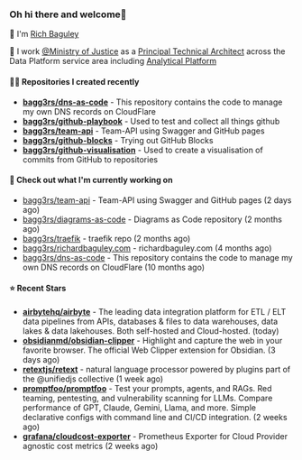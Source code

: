 ### Oh hi there and welcome👋

👐 I'm [Rich Baguley](https://richardbaguley.com/about)

🏢 I work [@Ministry of Justice](https://github.com/ministryofjustice) as a [Principal Technical Architect](https://ddat-capability-framework.service.gov.uk/role/technical-architect#principal-technical-architect) across the Data Platform service area including [Analytical Platform](https://user-guidance.analytical-platform.service.justice.gov.uk/)

#### 👨‍💻 Repositories I created recently
- **[bagg3rs/dns-as-code](https://github.com/bagg3rs/dns-as-code)** - This repository contains the code to manage my own DNS records on CloudFlare
- **[bagg3rs/github-playbook](https://github.com/bagg3rs/github-playbook)** - Used to test and collect all things github
- **[bagg3rs/team-api](https://github.com/bagg3rs/team-api)** - Team-API using Swagger and GitHub pages
- **[bagg3rs/github-blocks](https://github.com/bagg3rs/github-blocks)** - Trying out GitHub Blocks
- **[bagg3rs/github-visualisation](https://github.com/bagg3rs/github-visualisation)** - Used to create a visualisation of commits from GitHub to repositories

#### 👷 Check out what I'm currently working on

- [bagg3rs/team-api](https://github.com/bagg3rs/team-api) - Team-API using Swagger and GitHub pages (2 days ago)
- [bagg3rs/diagrams-as-code](https://github.com/bagg3rs/diagrams-as-code) - Diagrams as Code repository (2 months ago)
- [bagg3rs/traefik](https://github.com/bagg3rs/traefik) - traefik repo (2 months ago)
- [bagg3rs/richardbaguley.com](https://github.com/bagg3rs/richardbaguley.com) - richardbaguley.com (4 months ago)
- [bagg3rs/dns-as-code](https://github.com/bagg3rs/dns-as-code) - This repository contains the code to manage my own DNS records on CloudFlare (10 months ago)

#### ⭐ Recent Stars


- **[airbytehq/airbyte](https://github.com/airbytehq/airbyte)** - The leading data integration platform for ETL / ELT data pipelines from APIs, databases &amp; files to data warehouses, data lakes &amp; data lakehouses. Both self-hosted and Cloud-hosted. (today)
- **[obsidianmd/obsidian-clipper](https://github.com/obsidianmd/obsidian-clipper)** - Highlight and capture the web in your favorite browser. The official Web Clipper extension for Obsidian. (3 days ago)
- **[retextjs/retext](https://github.com/retextjs/retext)** - natural language processor powered by plugins part of the @unifiedjs collective (1 week ago)
- **[promptfoo/promptfoo](https://github.com/promptfoo/promptfoo)** - Test your prompts, agents, and RAGs. Red teaming, pentesting, and vulnerability scanning for LLMs. Compare performance of GPT, Claude, Gemini, Llama, and more. Simple declarative configs with command line and CI/CD integration. (2 weeks ago)
- **[grafana/cloudcost-exporter](https://github.com/grafana/cloudcost-exporter)** - Prometheus Exporter for Cloud Provider agnostic cost metrics (2 weeks ago)
